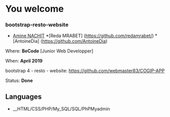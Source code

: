 
# You welcome 
### bootstrap-resto-website
* [Amine NACHIT](https://github.com/webmaster83)
*[Reda MRABET] (https://github.com/redamrabet/)
*[AntoineDia] (https://github.com/AntoineDia)

Where: **BeCode** [Junior Web Developper]

When: **April 2019**

bootstrap 4 - resto - website: https://github.com/webmaster83/COGIP-APP

Status: **Done**

## Languages
* __HTML/CSS/PHP/My_SQL/SQL/PhPMyadmin

